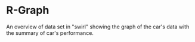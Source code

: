 # R-Graph
An overview of data set in "swirl" showing the graph of the car's data with the summary of car's performance.
